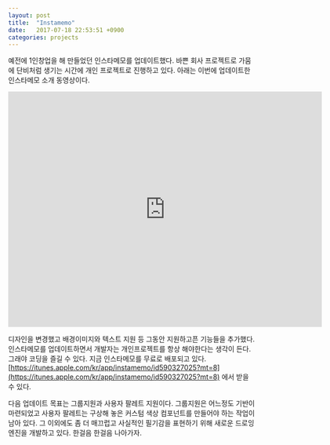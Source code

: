 ```yaml
---
layout: post
title:  "Instamemo"
date:   2017-07-18 22:53:51 +0900
categories: projects
---
```


예전에 1인창업을 해 만들었던 인스타메모를 업데이트했다. 바쁜 회사 프로젝트로 가뭄에 단비처럼 생기는 시간에 개인 프로젝트로 진행하고 있다. 아래는 이번에 업데이트한 인스타메모 소개 동영상이다.
 
<iframe width="640" height="480" src="https://youtu.be/UNXM0MFJvf8" frameborder="0"></iframe>

디자인을 변경했고 배경이미지와 텍스트 지원 등 그동안 지원하고픈 기능들을 추가했다. 인스타메모를 업데이트하면서 개발자는 개인프로젝트를 항상 해야한다는 생각이 든다. 그래야 코딩을 즐길 수 있다. 지금 인스타메모를 무료로 배포되고 있다. [https://itunes.apple.com/kr/app/instamemo/id590327025?mt=8](https://itunes.apple.com/kr/app/instamemo/id590327025?mt=8) 에서 받을 수 있다.

다음 업데이트 목표는 그룹지원과 사용자 팔레트 지원이다. 그룹지원은 어느정도 기반이 마련되었고 사용자 팔레트는 구상해 놓은 커스텀 색상 컴포넌트를 만들어야 하는 작업이 남아 있다. 그 이외에도 좀 더 매끄럽고 사실적인 필기감을 표현하기 위해 새로운 드로잉엔진을 개발하고 있다. 한걸음 한걸음 나아가자.

